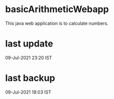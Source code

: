 # basicArithmeticWebapp
This java web application is to calculate numbers.

# last update
09-Jul-2021 23:20 IST

# last backup
09-Jul-2021 18:03 IST
